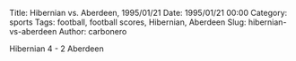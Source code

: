Title: Hibernian vs. Aberdeen, 1995/01/21
Date: 1995/01/21 00:00
Category: sports
Tags: football, football scores, Hibernian, Aberdeen
Slug: hibernian-vs-aberdeen
Author: carbonero


Hibernian 4 - 2 Aberdeen
